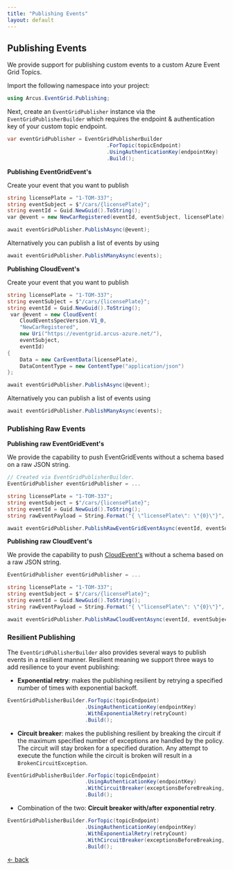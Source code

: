 ```yaml
---
title: "Publishing Events"
layout: default
---
```


## Publishing Events

We provide support for publishing custom events to a custom Azure Event Grid Topics.

Import the following namespace into your project:

```csharp
using Arcus.EventGrid.Publishing;
```

Next, create an `EventGridPublisher` instance via the `EventGridPublisherBuilder` which requires the endpoint & authentication key of your custom topic endpoint.

```csharp
var eventGridPublisher = EventGridPublisherBuilder
                                .ForTopic(topicEndpoint)
                                .UsingAuthenticationKey(endpointKey)
                                .Build();
```
**Publishing EventGridEvent's**

Create your event that you want to publish

```csharp
string licensePlate = "1-TOM-337";
string eventSubject = $"/cars/{licensePlate}";
string eventId = Guid.NewGuid().ToString();
var @event = new NewCarRegistered(eventId, eventSubject, licensePlate);

await eventGridPublisher.PublishAsync(@event);
```

Alternatively you can publish a list of events by using

```csharp
await eventGridPublisher.PublishManyAsync(events);
```

**Publishing CloudEvent's**

Create your event that you want to publish

```csharp
string licensePlate = "1-TOM-337";
string eventSubject = $"/cars/{licensePlate}";
string eventId = Guid.NewGuid().ToString();
 var @event = new CloudEvent(
    CloudEventsSpecVersion.V1_0, 
    "NewCarRegistered", 
    new Uri("https://eventgrid.arcus-azure.net/"), 
    eventSubject, 
    eventId)
{
    Data = new CarEventData(licensePlate),
    DataContentType = new ContentType("application/json")
};

await eventGridPublisher.PublishAsync(@event);
```

Alternatively you can publish a list of events using

```csharp
await eventGridPublisher.PublishManyAsync(events);
```

### Publishing Raw Events

**Publishing raw EventGridEvent's**

We provide the capability to push EventGridEvents without a schema based on a raw JSON string.

```csharp
// Created via EventGridPublisherBuilder.
EventGridPublisher eventGridPublisher = ...

string licensePlate = "1-TOM-337";
string eventSubject = $"/cars/{licensePlate}";
string eventId = Guid.NewGuid().ToString();
string rawEventPayload = String.Format("{ \"licensePlate\": \"{0}\"}", licensePlate);

await eventGridPublisher.PublishRawEventGridEventAsync(eventId, eventSubject, rawEventPayload);
```

**Publishing raw CloudEvent's**

We provide the capability to push [CloudEvent's](https://github.com/cloudevents/spec) without a schema based on a raw JSON string.

```csharp
EventGridPublisher eventGridPublisher = ...

string licensePlate = "1-TOM-337";
string eventSubject = $"/cars/{licensePlate}";
string eventId = Guid.NewGuid().ToString();
string rawEventPayload = String.Format("{ \"licensePlate\": \"{0}\"}", licensePlate);

await eventGridPublisher.PublishRawCloudEventAsync(eventId, eventSubject, rawEventPayload);
```


### Resilient Publishing

The `EventGridPublisherBuilder` also provides several ways to publish events in a resilient manner. Resilient meaning we support three ways to add resilience to your event publishing:

- **Exponential retry**: makes the publishing resilient by retrying a specified number of times with exponential backoff.

```csharp
EventGridPublisherBuilder.ForTopic(topicEndpoint)
                         .UsingAuthenticationKey(endpointKey)
                         .WithExponentialRetry(retryCount)
                         .Build();
```

- **Circuit breaker**: makes the publishing resilient by breaking the circuit if the maximum specified number of exceptions are handled by the policy. The circuit will stay broken for a specified duration. Any attempt to execute the function while the circuit is broken will result in a `BrokenCircuitException`.

```csharp
EventGridPublisherBuilder.ForTopic(topicEndpoint)
                         .UsingAuthenticationKey(endpointKey)
                         .WithCircuitBreaker(exceptionsBeforeBreaking, durationOfBreak)
                         .Build();
```

- Combination of the two: **Circuit breaker with/after exponential retry**.

```csharp
EventGridPublisherBuilder.ForTopic(topicEndpoint)
                         .UsingAuthenticationKey(endpointKey)
                         .WithExponentialRetry(retryCount)
                         .WithCircuitBreaker(exceptionsBeforeBreaking, durationOfBreak)
                         .Build();
```

[&larr; back](/)
